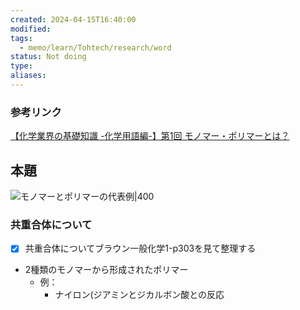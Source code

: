 ```yaml
---
created: 2024-04-15T16:40:00
modified: 
tags:
  - memo/learn/Tohtech/research/word
status: Not doing
type: 
aliases:
---
```

### 参考リンク
[【化学業界の基礎知識 -化学用語編-】第1回 モノマー・ポリマーとは？](https://chematels.com/article/ckzfcbx8gba490b4158ln7mq5)

## 本題
![モノマーとポリマーの代表例|400](https://media.chematels.com/media/01/159/%E5%8C%96%E5%AD%A6%E7%94%A8%E8%AA%9E_%E7%AC%AC1%E5%9B%9E_%E3%83%A2%E3%83%8E%E3%83%9D%E3%83%AA%E6%8C%BF%E5%85%A5%E7%94%BB%E5%83%8F2.webp)

### 共重合体について
- [x] 共重合体についてブラウン一般化学1-p303を見て整理する 
- 2種類のモノマーから形成されたポリマー
	- 例：
		- ナイロン(ジアミンとジカルボン酸との反応